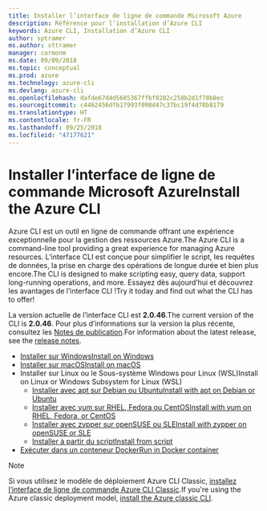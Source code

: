 ```yaml
---
title: Installer l’interface de ligne de commande Microsoft Azure
description: Référence pour l’installation d’Azure CLI
keywords: Azure CLI, Installation d’Azure CLI
author: sptramer
ms.author: sttramer
manager: carmonm
ms.date: 09/09/2018
ms.topic: conceptual
ms.prod: azure
ms.technology: azure-cli
ms.devlang: azure-cli
ms.openlocfilehash: dafde67d4d5685367ffbf0202c258b2d1f70b8ec
ms.sourcegitcommit: c4462456dfb17993f098d47c37bc19f4d78b8179
ms.translationtype: HT
ms.contentlocale: fr-FR
ms.lasthandoff: 09/25/2018
ms.locfileid: "47177621"
---
```

# <a name="install-the-azure-cli"></a><span data-ttu-id="71ebc-104">Installer l’interface de ligne de commande Microsoft Azure</span><span class="sxs-lookup"><span data-stu-id="71ebc-104">Install the Azure CLI</span></span>

<span data-ttu-id="71ebc-105">Azure CLI est un outil en ligne de commande offrant une expérience exceptionnelle pour la gestion des ressources Azure.</span><span class="sxs-lookup"><span data-stu-id="71ebc-105">The Azure CLI is a command-line tool providing a great experience for managing Azure resources.</span></span> <span data-ttu-id="71ebc-106">L’interface CLI est conçue pour simplifier le script, les requêtes de données, la prise en charge des opérations de longue durée et bien plus encore.</span><span class="sxs-lookup"><span data-stu-id="71ebc-106">The CLI is designed to make scripting easy, query data, support long-running operations, and more.</span></span> <span data-ttu-id="71ebc-107">Essayez dès aujourd’hui et découvrez les avantages de l’interface CLI !</span><span class="sxs-lookup"><span data-stu-id="71ebc-107">Try it today and find out what the CLI has to offer!</span></span>

<span data-ttu-id="71ebc-108">La version actuelle de l’interface CLI est __2.0.46__.</span><span class="sxs-lookup"><span data-stu-id="71ebc-108">The current version of the CLI is __2.0.46__.</span></span> <span data-ttu-id="71ebc-109">Pour plus d’informations sur la version la plus récente, consultez les [Notes de publication](release-notes-azure-cli.md).</span><span class="sxs-lookup"><span data-stu-id="71ebc-109">For information about the latest release, see the [release notes](release-notes-azure-cli.md).</span></span>

* [<span data-ttu-id="71ebc-110">Installer sur Windows</span><span class="sxs-lookup"><span data-stu-id="71ebc-110">Install on Windows</span></span>](install-azure-cli-windows.md)
* [<span data-ttu-id="71ebc-111">Installer sur macOS</span><span class="sxs-lookup"><span data-stu-id="71ebc-111">Install on macOS</span></span>](install-azure-cli-macos.md)
* <span data-ttu-id="71ebc-112">Installer sur Linux ou le Sous-système Windows pour Linux (WSL)</span><span class="sxs-lookup"><span data-stu-id="71ebc-112">Install on Linux or Windows Subsystem for Linux (WSL)</span></span>
  * [<span data-ttu-id="71ebc-113">Installer avec apt sur Debian ou Ubuntu</span><span class="sxs-lookup"><span data-stu-id="71ebc-113">Install with apt on Debian or Ubuntu</span></span>](install-azure-cli-apt.md)
  * [<span data-ttu-id="71ebc-114">Installer avec yum sur RHEL, Fedora ou CentOS</span><span class="sxs-lookup"><span data-stu-id="71ebc-114">Install with yum on RHEL, Fedora, or CentOS</span></span>](install-azure-cli-yum.md)
  * [<span data-ttu-id="71ebc-115">Installer avec zypper sur openSUSE ou SLE</span><span class="sxs-lookup"><span data-stu-id="71ebc-115">Install with zypper on openSUSE or SLE</span></span>](install-azure-cli-zypper.md)
  * [<span data-ttu-id="71ebc-116">Installer à partir du script</span><span class="sxs-lookup"><span data-stu-id="71ebc-116">Install from script</span></span>](install-azure-cli-linux.md)
* [<span data-ttu-id="71ebc-117">Exécuter dans un conteneur Docker</span><span class="sxs-lookup"><span data-stu-id="71ebc-117">Run in Docker container</span></span>](run-azure-cli-docker.md)

> [!NOTE]
> <span data-ttu-id="71ebc-118">Si vous utilisez le modèle de déploiement Azure CLI Classic, [installez l’interface de ligne de commande Azure CLI Classic](install-classic-cli.md).</span><span class="sxs-lookup"><span data-stu-id="71ebc-118">If you're using the Azure classic deployment model, [install the Azure classic CLI](install-classic-cli.md).</span></span>
